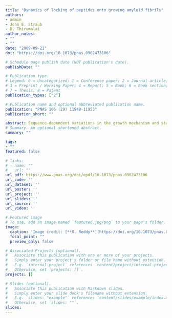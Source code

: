 ```yaml
---
title: "Dynamics of locking of peptides onto growing amyloid fibrils"
authors:
- admin 
- John E. Straub
- D. Thirumalai
author_notes:
- ""
- ""
date: "2009-09-21"
doi: "https://doi.org/10.1073/pnas.0902473106"

# Schedule page publish date (NOT publication's date).
publishDate: ""

# Publication type.
# Legend: 0 = Uncategorized; 1 = Conference paper; 2 = Journal article;
# 3 = Preprint / Working Paper; 4 = Report; 5 = Book; 6 = Book section;
# 7 = Thesis; 8 = Patent
publication_types: ["2"]

# Publication name and optional abbreviated publication name.
publication: "PNAS 106 (29) 11948-11953"
publication_short: ""

abstract: Sequence-dependent variations in the growth mechanism and stability of amyloid fibrils, which are implicated in a number of neurodegenerative diseases, are poorly understood. We have carried out extensive all-atom molecular dynamics simulations to monitor the structural changes that occur upon addition of random coil (RC) monomer fragments from the yeast prion Sup35 and Aβ-peptide onto a preformed fibril. Using the atomic resolution structures of the microcrystals as the starting points, we show that the RC → β-strand transition for the Sup35 fragment occurs abruptly over a very narrow time interval, whereas the acquisition of strand content is less dramatic for the hydrophobic-rich Aβ-peptide. Expulsion of water, resulting in the formation of a dry interface between 2 adjacent sheets of the Sup35 fibril, occurs in 2 stages. Ejection of a small number of discrete water molecules in the second stage follows a rapid decrease in the number of water molecules in the first stage. Stability of the Sup35 fibril is increased by a network of hydrogen bonds involving both backbone and side chains, whereas the marginal stability of the Aβ-fibrils is largely due to the formation of weak dispersion interaction between the hydrophobic side chains. The importance of the network of hydrogen bonds is further illustrated by mutational studies, which show that substitution of the Asn and Gln residues to Ala compromises the Sup35 fibril stability. Despite the similarity in the architecture of the amyloid fibrils, the growth mechanism and stability of the fibrils depend dramatically on the sequence.
# Summary. An optional shortened abstract.
summary: ""

tags:
- ""
featured: false

# links:
# - name: ""
#   url: ""
url_pdf: https://www.pnas.org/doi/epdf/10.1073/pnas.0902473106
url_code: ''
url_dataset: ''
url_poster: ''
url_project: ''
url_slides: ''
url_source: ''
url_video: ''

# Featured image
# To use, add an image named `featured.jpg/png` to your page's folder. 
image:
  caption: 'Image credit: [**G. Reddy**](https://doi.org/10.1073/pnas.0902473106)'
  focal_point: ""
  preview_only: false

# Associated Projects (optional).
#   Associate this publication with one or more of your projects.
#   Simply enter your project's folder or file name without extension.
#   E.g. `internal-project` references `content/project/internal-project/index.md`.
#   Otherwise, set `projects: []`.
projects: []

# Slides (optional).
#   Associate this publication with Markdown slides.
#   Simply enter your slide deck's filename without extension.
#   E.g. `slides: "example"` references `content/slides/example/index.md`.
#   Otherwise, set `slides: ""`.
slides:
---
```

